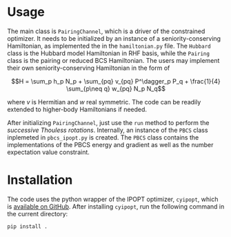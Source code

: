 Usage
=====
The main class is `PairingChannel`, which is a driver of the constrained optimizer.
It needs to be initialized by an instance of a seniority-conserving Hamiltonian,
as implemented the in the `hamiltonian.py` file. The `Hubbard` class is the
Hubbard model Hamiltonian in RHF basis, while the `Pairing` class is the pairing
or reduced BCS Hamiltonian.  The users may implement their own seniority-conserving
Hamiltonian in the form of

$$H = \sum_p h_p N_p + \sum_{pq} v_{pq} P^\dagger_p P_q + \frac{1}{4} \sum_{p\neq q} w_{pq} N_p N_q$$

where *v* is Hermitian and *w* real symmetric. The code can be readily extended to
higher-body Hamiltonians if needed.

After initializing `PairingChannel`, just use the `run` method to perform the
*successive Thouless rotations*. Internally, an instance of the `PBCS` class inplemeted
in `pbcs_ipopt.py` is created. The `PBCS` class contains the implementations of the
PBCS energy and gradient as well as the number expectation value constraint.


Installation
============
The code uses the python wrapper of the IPOPT optimizer, `cyipopt`, which is
[available on GitHub](https://github.com/matthias-k/cyipopt).
After installing `cyipopt`, run the following command in the current directory:
```python
pip install .
```
